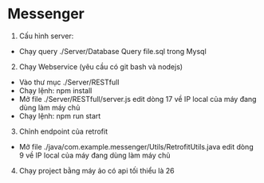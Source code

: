 # Messenger
1. Cấu hình server:
- Chạy query ./Server/Database Query file.sql trong Mysql

2. Chạy Webservice (yêu cầu có git bash và nodejs)
- Vào thư mục ./Server/RESTfull 
- Chạy lệnh: npm install
- Mở file ./Server/RESTfull/server.js edit dòng 17 về IP local của máy đang dùng làm máy chủ
- Chạy lệnh: npm run start
3. Chỉnh endpoint của retrofit
- Mở file ./java/com.example.messenger/Utils/RetrofitUtils.java edit dòng 9 về IP local của máy đang dùng làm máy chủ
4. Chạy project bằng máy ảo có api tối thiểu là 26
